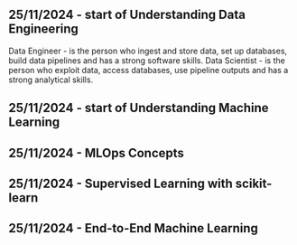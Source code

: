 ## 25/11/2024 - start of Understanding Data Engineering
Data Engineer - is the person who ingest and store data, set up databases, build data pipelines and has a strong software skills.
Data Scientist - is the person who exploit data, access databases, use pipeline outputs and has a strong analytical skills.

## 25/11/2024 - start of Understanding Machine Learning

## 25/11/2024 - MLOps Concepts

## 25/11/2024 - Supervised Learning with scikit-learn

## 25/11/2024 - End-to-End Machine Learning

